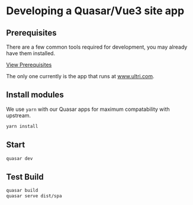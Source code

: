 # Developing a Quasar/Vue3 site app

## Prerequisites

There are a few common tools required for development, you may already have them installed.

[View Prerequisites](/developer/frontend/quasar/prerequisites/)

The only one currently is the app that runs at www.ultri.com.

## Install modules

We use `yarn` with our Quasar apps for maximum compatability with upstream.

```sh
yarn install
```

## Start 

```sh
quasar dev
```

## Test Build

```sh
quasar build
quasar serve dist/spa
```